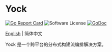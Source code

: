 # Yock

[![Go Report Card](https://goreportcard.com/badge/github.com/ansurfen/cushion)](https://goreportcard.com/report/github.com/ansurfen/yock)
![Software License](https://img.shields.io/badge/license-MIT-brightgreen.svg?style=flat-square)
[![GoDoc](https://godoc.org/github.com/ansurfen/yock?status.svg)](https://pkg.go.dev/github.com/ansurfen/yock)

[English](../../README.md) | 简体中文

Yock 是一个跨平台的分布式构建流编排解决方案。